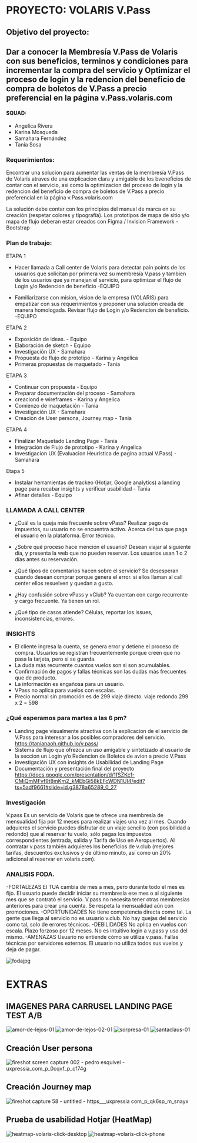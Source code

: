 # PROYECTO: VOLARIS V.Pass
## Objetivo del proyecto:
## Dar a conocer la Membresía V.Pass de Volaris con sus beneficios, terminos y condiciones para incrementar la compra del servicio y Optimizar el proceso de login y la redencion del beneficio de compra de boletos de V.Pass a precio preferencial en la página v.Pass.volaris.com


#### SQUAD:

- Angelica Rivera
- Karina Mosqueda
- Samahara Fernández
- Tania Sosa


### Requerimientos:
Encontrar una solucion para aumentar las ventas de la membresía V.Pass de Volaris atraves de una explicacion clara y amigable de los bveneficios de contar con el servicio, asi como la optimizacion del proceso de login y la redencion del beneficio de compra de boletos de V.Pass a precio preferencial en la página v.Pass.volaris.com

La solución debe contar con los principios del manual de marca en su creación (respetar colores y tipografía).
Los prototipos de mapa de sitio y/o mapa de flujo deberan estar creados con Figma / Invision
Framework - Bootstrap


### Plan de trabajo:

ETAPA 1

- Hacer llamada a Call center de Volaris para detectar pain points de los usuarios que solicitan por primera vez su membresía V.pass y tambien de los usuarios que ya manejan el servicio, para optimizar el flujo de Login y/o Redencion de beneficio -EQUIPO

- Familiarizarse con mision, vision de la empresa (VOLARIS) para empatizar con sus requerimientos y proponer una solución creada de manera homologada.
Revisar flujo de Login y/o Redencion de beneficio. -EQUIPO

ETAPA 2

- Exposición de ideas. - Equipo
- Elaboración de sketch - Equipo
- Investigación UX - Samahara
- Propuesta de flujo de prototipo - Karina y Angelica
- Primeras propuestas de maquetado - Tania

ETAPA 3

- Continuar con propuesta - Equipo
- Preparar documentación del proceso - Samahara
- creaciond e wireframes - Karina y Angelica
- Comienzo de maquetación - Tania
- Investigación UX - Samahara
- Creacion de User persona, Journey map - Tania

ETAPA 4

- Finalizar Maquetado Landing Page - Tania
- Integración de Flujo de prototipo - Karina y Angelica
- Investigacion UX (Evaluacion Heuristica de pagina actual V.Pass) - Samahara

Etapa 5

- Instalar herramientas de trackeo (Hotjar, Google analytics) a landing page para recabar insights y verificar usabilidad - Tania
- Afinar detalles - Equipo


### LLAMADA A CALL CENTER

- ¿Cuál es la queja más frecuente sobre vPass?
Realizar pago de impuestos, su usuario no se encuentra activo. Acerca del tua que paga el usuario en la plataforma. Error técnico.

- ¿Sobre qué proceso hace mención el usuario?
Desean viajar al siguiente día, y presenta la web que no pueden reservar. Los usuarios usan 1 o 2 días antes su reservación.

- ¿Qué tipos de comentarios hacen sobre el servicio?
Se desesperan cuando desean comprar porque genera el error. si ellos llaman al call center ellos resuelven y quedan a  gusto.

- ¿Hay confusión sobre vPass y vClub?
Ya cuentan con cargo recurrente y cargo frecuente. Ya tienen un rol.

- ¿Qué tipo de casos atiende?
Células, reportar los issues, inconsistencias, errores.


### INSIGHTS
- El cliente ingresa la cuenta, se genera error y detiene el proceso de compra. Usuarios se registran frecuentemente porque creen que no pasa la tarjeta, pero si se guarda.
- La duda más recurrente cuantos vuelos son si son acumulables.
- Confirmación de pagos y fallas técnicas son las dudas más frecuentes que de producto.
- La información es engañosa para un usuario.
- VPass no aplica para vuelos con escalas.
- Precio normal sin promoción es de 299 viaje directo. viaje redondo 299 x 2 = 598


### ¿Qué esperamos para martes a las 6 pm?
- Landing page visualmente atractiva con la explicacion de el servicio de V.Pass para interesar a los posibles compradores del servicio. https://tanianaoh.github.io/v.pass/
- Sistema de flujo que ofrezca un uso amigable y sintetizado al usuario de la seccion un Login y/o Redencion de Boletos de avion a precio V.Pass
- Investigación UX con insights de Usabilidad de Landing Page
- Documentación y presentación final del proyecto https://docs.google.com/presentation/d/1fSZKc1-CMiQmMFvf9t8mKm2_kMEbGi58kEFcWDN1UI4/edit?ts=5adf9661#slide=id.g3878a65289_0_27



### Investigación

V.pass
Es un servicio de Volaris que te ofrece una membresía de mensualidad fija por 12 meses para realizar viajes una vez al mes. Cuando adquieres el servicio puedes disfrutar de un viaje sencillo (con posibilidad a redondo) que al reservar tu vuelo, sólo pagas los impuestos correspondientes (entrada, salida y Tarifa de Uso en Aeropuertos).
Al contratar v.pass también adquieres los beneficios de v.club (mejores tarifas, descuentos exclusivos y de último minuto, así como un 20% adicional al reservar en volaris.com).

### ANALISIS FODA.
-FORTALEZAS
El TUA cambia de mes a mes, pero durante todo el mes es fijo.
El usuario puede decidir iniciar su membresía ese mes o al siguiente mes que se contrató el servicio.
V.pass no necesita tener otras membresías anteriores para crear una cuenta.
Se respeta la mensualidad aún con promociones.
-OPORTUNIDADES
No tiene competencia directa como tal.
La gente que llega al servicio no es usuario v.club.
No hay quejas del servicio como tal, solo de errores técnicos.
-DEBILIDADES
No aplica en vuelos con escala.
Plazo forzoso por 12 meses.
No es intuitivo login a v.pass y uso del mismo.
-AMENAZAS
Usuario no entiende cómo se utiliza v.pass.
Fallas técnicas por servidores externos.
El usuario no utiliza todos sus vuelos y deja de pagar.

![fodajpg](https://user-images.githubusercontent.com/32877064/39383629-8d872efe-4a2f-11e8-8d97-151c1eaf2856.jpg)


# EXTRAS

## IMAGENES PARA CARRUSEL LANDING PAGE TEST A/B
![amor-de-lejos-01](https://user-images.githubusercontent.com/32877064/39383301-6c73c6b0-4a2e-11e8-9a9f-3ba31903e984.png)
![amor-de-lejos-02-01](https://user-images.githubusercontent.com/32877064/39383302-6c91d0ce-4a2e-11e8-9bc7-cba849750c21.png)
![sorpresa-01](https://user-images.githubusercontent.com/32877064/39383308-6d13ef00-4a2e-11e8-8d4c-5113dbc4bee0.png)
![santaclaus-01](https://user-images.githubusercontent.com/32877064/39383625-8c0944ae-4a2f-11e8-96e8-f1d8b4e61960.png)

## Creación User persona
![fireshot screen capture 002 - pedro esquivel - uxpressia_com_p_0cqvf_p_cf74g](https://user-images.githubusercontent.com/32877064/39383304-6cc3bf08-4a2e-11e8-9068-90d7b4b9d66a.png)

## Creación Journey map
![fireshot capture 58 - untitled - https___uxpressia com_p_qk6sp_m_snayx](https://user-images.githubusercontent.com/32877064/39383303-6cad4660-4a2e-11e8-90a2-c458b164b4e9.png)

## Prueba de usabilidad Hotjar (HeatMap)
![heatmap-volaris-click-desktop](https://user-images.githubusercontent.com/32877064/39383305-6cde695c-4a2e-11e8-9958-8c5f8a6ef2d6.png)
![heatmap-volaris-click-phone](https://user-images.githubusercontent.com/32877064/39383306-6cf7dda6-4a2e-11e8-8494-3d3ac86e35f3.png)

